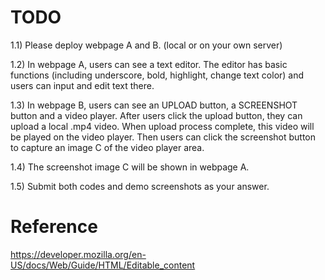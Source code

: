 # TODO

1.1) Please deploy webpage A and B. (local or on your own server)

1.2) In webpage A, users can see a text editor. The editor has basic functions
(including underscore, bold, highlight, change text color) and users can
input and edit text there.

1.3) In webpage B, users can see an UPLOAD button, a SCREENSHOT button
and a video player. After users click the upload button, they can upload
a local .mp4 video. When upload process complete, this video will be
played on the video player. Then users can click the screenshot button
to capture an image C of the video player area.

1.4) The screenshot image C will be shown in webpage A.

1.5) Submit both codes and demo screenshots as your answer.

# Reference

https://developer.mozilla.org/en-US/docs/Web/Guide/HTML/Editable_content
